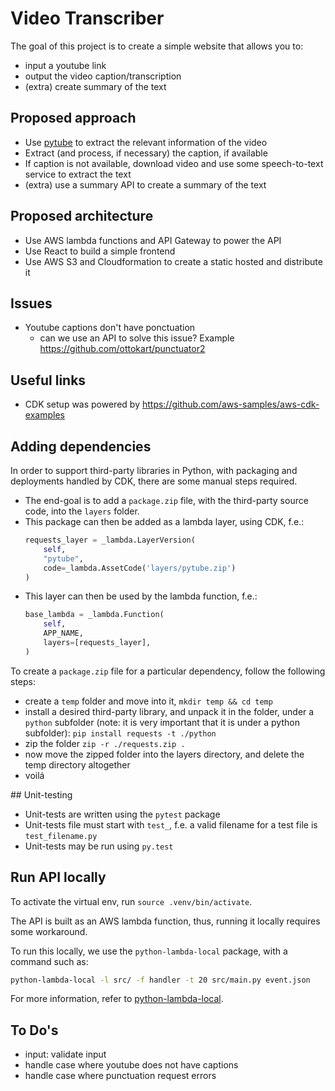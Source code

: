 # Video Transcriber

The goal of this project is to create a simple website that allows you to:
  * input a youtube link
  * output the video caption/transcription
  * (extra) create summary of the text

## Proposed approach

* Use [pytube](https://github.com/pytube/pytube) to extract the relevant information of the video
* Extract (and process, if necessary) the caption, if available 
* If caption is not available, download video and use some speech-to-text service to extract the text
* (extra) use a summary API to create a summary of the text

## Proposed architecture

* Use AWS lambda functions and API Gateway to power the API
* Use React to build a simple frontend
* Use AWS S3 and Cloudformation to create a static hosted and distribute it

## Issues

* Youtube captions don't have ponctuation
    * can we use an API to solve this issue? Example https://github.com/ottokart/punctuator2
    
## Useful links

* CDK setup was powered by https://github.com/aws-samples/aws-cdk-examples

## Adding dependencies 

In order to support third-party libraries in Python, with packaging and deployments handled by CDK, 
there are some manual steps required.
* The end-goal is to add a `package.zip` file, with the third-party source code, into the `layers` folder.
* This package can then be added as a lambda layer, using CDK, f.e.: 
    ```python
    requests_layer = _lambda.LayerVersion(
        self, 
        "pytube",
        code=_lambda.AssetCode('layers/pytube.zip')
    )
    ``` 
* This layer can then be used by the lambda function, f.e.:
    ```python
    base_lambda = _lambda.Function(
        self, 
        APP_NAME,
        layers=[requests_layer],
    )
    ```
    
To create a `package.zip` file for a particular dependency, follow the following steps:
  * create a `temp` folder and move into it, `mkdir temp && cd temp`
  * install a desired third-party library, and unpack it in the folder, under a `python` subfolder 
  (note: it is very important that it is under a python subfolder): `pip install requests -t ./python`
  * zip the folder `zip -r ./requests.zip .`
  * now move the zipped folder into the layers directory, and delete the temp directory altogether
  * voilá


## Unit-testing

* Unit-tests are written using the `pytest` package
* Unit-tests file must start with `test_`, f.e. a valid filename for a test file is `test_filename.py`
* Unit-tests may be run using `py.test`


## Run API locally

To activate the virtual env, run `source .venv/bin/activate`.

The API is built as an AWS lambda function, thus, running it locally requires some workaround.

To run this locally, we use the `python-lambda-local` package, with a command such as:
```bash
python-lambda-local -l src/ -f handler -t 20 src/main.py event.json
```

For more information, refer to [python-lambda-local](https://github.com/HDE/python-lambda-local).

## To Do's

* input: validate input
* handle case where youtube does not have captions
* handle case where punctuation request errors